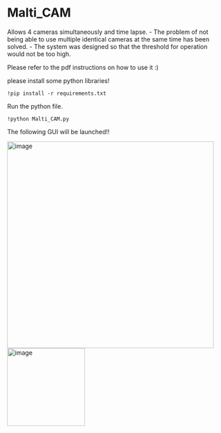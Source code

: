 # Malti_CAM
Allows 4 cameras simultaneously and time lapse. - The problem of not being able to use multiple identical cameras at the same time has been solved. - The system was designed so that the threshold for operation would not be too high.


Please refer to the pdf instructions on how to use it :)


please install some python libraries!
```
!pip install -r requirements.txt
```
Run the python file.
```
!python Malti_CAM.py
```


The following GUI will be launched!!


<img width="478" alt="image" src="https://user-images.githubusercontent.com/65880626/227711815-a385fe82-1fd0-4881-a591-a716e2beaa34.png">
<img width="180" alt="image" src="https://user-images.githubusercontent.com/65880626/227711859-469a988c-0f37-44d3-bbc7-bbf403d3a466.png">

